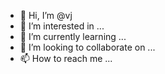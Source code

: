 - 👋 Hi, I’m @vj
- 👀 I’m interested in ...
- 🌱 I’m currently learning ...
- 💞️ I’m looking to collaborate on ...
- 📫 How to reach me ...

<!---
vijaychowthri/vijaychowthri is a ✨ special ✨ repository because its `README.md` (this file) appears on your GitHub profile.
You can click the Preview link to take a look at your changes.
--->
